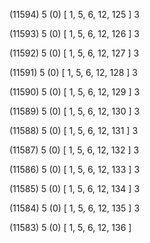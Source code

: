 (11594) 5 (0) [ 1, 5, 6, 12, 125 ] 3 


(11593) 5 (0) [ 1, 5, 6, 12, 126 ] 3 


(11592) 5 (0) [ 1, 5, 6, 12, 127 ] 3 


(11591) 5 (0) [ 1, 5, 6, 12, 128 ] 3 


(11590) 5 (0) [ 1, 5, 6, 12, 129 ] 3 


(11589) 5 (0) [ 1, 5, 6, 12, 130 ] 3 


(11588) 5 (0) [ 1, 5, 6, 12, 131 ] 3 


(11587) 5 (0) [ 1, 5, 6, 12, 132 ] 3 


(11586) 5 (0) [ 1, 5, 6, 12, 133 ] 3 


(11585) 5 (0) [ 1, 5, 6, 12, 134 ] 3 


(11584) 5 (0) [ 1, 5, 6, 12, 135 ] 3 


(11583) 5 (0) [ 1, 5, 6, 12, 136 ]  

